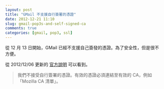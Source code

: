 ```yaml
---
layout: post
title: "GMail 不支援自行簽署的憑證"
date: 2012-12-21 11:10
slug: gmail-pop3s-and-self-signed-ca
comments: true
categories: [gmail, pop3, ssl]
---
```


從 12 月 13 日開始，GMail 已經不支援自己簽發的憑證。為了安全性，但是很不方便。

從 2012/12/06 更新的 [官方說明][gmail] 可以看到。

> 我們不接受自行簽署的憑證。有效的憑證必須連結至有效的 CA，例如「Mozilla CA 清單」。

[gmail]: https://support.google.com/mail/bin/answer.py?hl=zh-Hant&answer=21291 "擷取郵件時一律使用安全連線 (SSL)"

